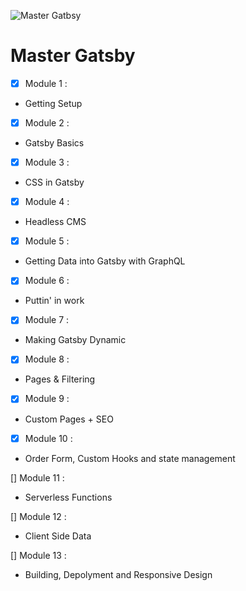 ![Master Gatbsy](https://res.cloudinary.com/wesbos/image/upload/c_scale,q_auto,w_1600/v1600356131/GAT-social-share_rxvhdg.png)

# Master Gatsby

- [x] Module 1 :

- Getting Setup

- [x] Module 2 :

- Gatsby Basics

- [x] Module 3 :

- CSS in Gatsby

- [x] Module 4 :

- Headless CMS

- [x] Module 5 :

- Getting Data into Gatsby with GraphQL

- [x] Module 6 :

- Puttin' in work

- [x] Module 7 :

- Making Gatsby Dynamic

- [x] Module 8 :

- Pages & Filtering

- [x] Module 9 :

- Custom Pages + SEO

- [x] Module 10 :

- Order Form, Custom Hooks and state management

[] Module 11 :

- Serverless Functions

[] Module 12 :

- Client Side Data

[] Module 13 :

- Building, Depolyment and Responsive Design
